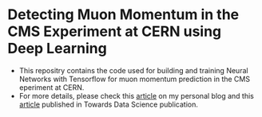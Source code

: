 # Detecting Muon Momentum in the CMS Experiment at CERN using Deep Learning
- This repositry contains the code used for building and training Neural Networks with Tensorflow for muon momentum prediction in the CMS eperiment at CERN. 
- For more details, please check this [article](https://anisdismail.com/muon-mom-pred-blog.html#muon-mom-pred-blog) on my personal blog and this [article](https://towardsdatascience.com/detecting-muon-momentum-in-the-cms-experiment-at-cern-using-deep-learning-934b0ef24586) published in Towards Data Science publication.
